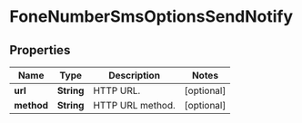 
# FoneNumberSmsOptionsSendNotify

## Properties
Name | Type | Description | Notes
------------ | ------------- | ------------- | -------------
**url** | **String** | HTTP URL. |  [optional]
**method** | **String** | HTTP URL method. |  [optional]



